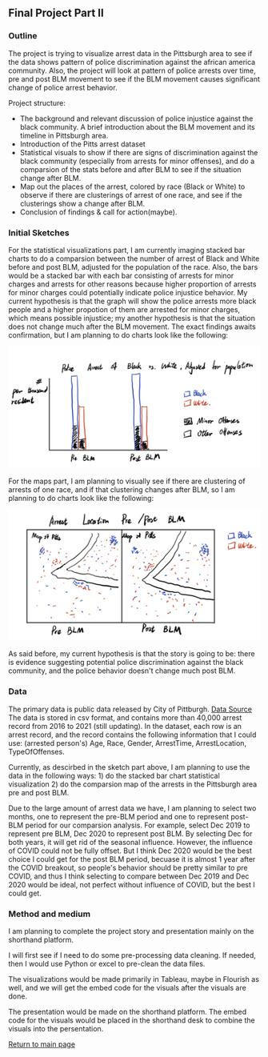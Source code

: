 
## Final Project Part II

### Outline

The project is trying to visualize arrest data in the Pittsburgh area to see if the data shows pattern of police discrimination against the african america community. Also, the project will look at pattern of police arrests over time, pre and post BLM movement to see if the BLM movement causes significant change of police arrest behavior.

Project structure:
- The background and relevant discussion of police injustice against the black community. A brief introduction about the BLM movement and its timeline in Pittsburgh area.
- Introduction of the Pitts arrest dataset
- Statistical visuals to show if there are signs of discrimination against the black community (especially from arrests for minor offenses), and do a comparsion of the stats before and after BLM to see if the situation change after BLM. 
- Map out the places of the arrest, colored by race (Black or White) to observe if there are clusterings of arrest of one race, and see if the clusterings show a change after BLM.
- Conclusion of findings & call for action(maybe).


### Initial Sketches
For the statistical visualizations part, I am currently imaging stacked bar charts to do a comparsion between the number of arrest of Black and White before and post BLM, adjusted for the population of the race. Also, the bars would be a stacked bar with each bar consisting of arrests for minor charges and arrests for other reasons because higher proportion of arrests for minor charges could potentially indicate police injustice behavior. My current hypothesis is that the graph will show the police arrests more black people and a higher propotion of them are arrested for minor charges, which means possible injustice; my another hypothesis is that the situation does not change much after the BLM movement. The exact findings awaits confirmation, but I am planning to do charts look like the following:

![sketch_1](project_sketch_1.jpg)

For the maps part, I am planning to visually see if there are clustering of arrests of one race, and if that clustering changes after BLM, so I am planning to do charts look like the following:

![sketch_2](project_sketch_2.jpg)

As said before, my current hypothesis is that the story is going to be: there is evidence suggesting potential police discrimination against the black community, and the police behavior doesn't change much post BLM.

### Data

The primary data is public data released by City of Pittburgh. [Data Source](https://data.wprdc.org/dataset/arrest-data?utm_campaign=Pittsburgh%20News&utm_source=hs_email&utm_medium=email&_hsenc=p2ANqtz-9BN2I6Nm8g8AY3cDuchW_Y_KtEeMW4ncJecwVtfAaoX9IuGepIIdTDmmqjTGCA4jwDWCvF)
The data is stored in csv format, and contains more than 40,000 arrest record from 2016 to 2021 (still updating). In the dataset, each row is an arrest record, and the record contains the following information that I could use: (arrested person's) Age, Race, Gender, ArrestTime, ArrestLocation, TypeOfOffenses. 

Currently, as descirbed in the sketch part above, I am planning to use the data in the following ways: 1) do the stacked bar chart statistical visualization 2) do the comparsion map of the arrests in the Pittsburgh area pre and post BLM.

Due to the large amount of arrest data we have, I am planning to select two months, one to represent the pre-BLM period and one to represent post-BLM period for our comparsion analysis. For example, select Dec 2019 to represent pre BLM, Dec 2020 to represent post BLM. By selecting Dec for both years, it will get rid of the seasonal influence. However, the influence of COVID could not be fully offset. But I think Dec 2020 would be the best choice I could get for the post BLM period, becuase it is almost 1 year after the COVID breakout, so people's behavior should be pretty similar to pre COVID, and thus I think selecting to compare between Dec 2019 and Dec 2020 would be ideal, not perfect without influence of COVID, but the best I could get.

### Method and medium
  
I am planning to complete the project story and presentation mainly on the shorthand platform. 

I will first see if I need to do some pre-processing data cleaning. If needed, then I would use Python or excel to pre-clean the data files.

The visualizations would be made primarily in Tableau, maybe in Flourish as well, and we will get the embed code for the visuals after the visuals are done.

The presentation would be made on the shorthand platform. The embed code for the visuals would be placed in the shorthand desk to combine the visuals into the persentation.

[Return to main page](/README.md)
